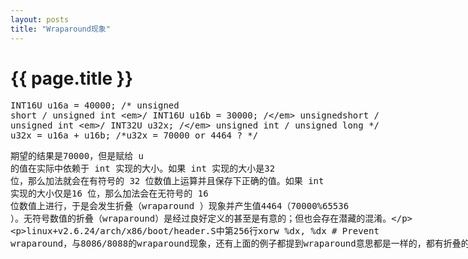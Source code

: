 ```yaml
---
layout: posts
title: "Wraparound现象"
---
```

# {{ page.title }}
<xmp class="prettyprint linenums">INT16U u16a = 40000; /* unsigned short / unsigned int */
INT16U u16b = 30000; /* unsignedshort / unsigned int */
INT32U u32x; /* unsigned int / unsigned long  */
u32x = u16a + u16b; /*u32x = 70000 or 4464 ?      */</xmp>
<xmp class="my_xmp_class">期望的结果是70000，但是赋给 u 的值在实际中依赖于 int 实现的大小。如果 int 实现的大小是32 位，那么加法就会在有符号的 32 位数值上运算并且保存下正确的值。如果 int 实现的大小仅是16 位，那么加法会在无符号的 16 位数值上进行，于是会发生折叠（wraparound ）现象并产生值4464（70000%65536 ）。无符号数值的折叠（wraparound）是经过良好定义的甚至是有意的；但也会存在潜藏的混淆。


linux+v2.6.24/arch/x86/boot/header.S中第256行xorw    %dx, %dx        # Prevent wraparound，与8086/8088的wraparound现象，还有上面的例子都提到wraparound意思都是一样的，都有折叠的意思。</xmp>